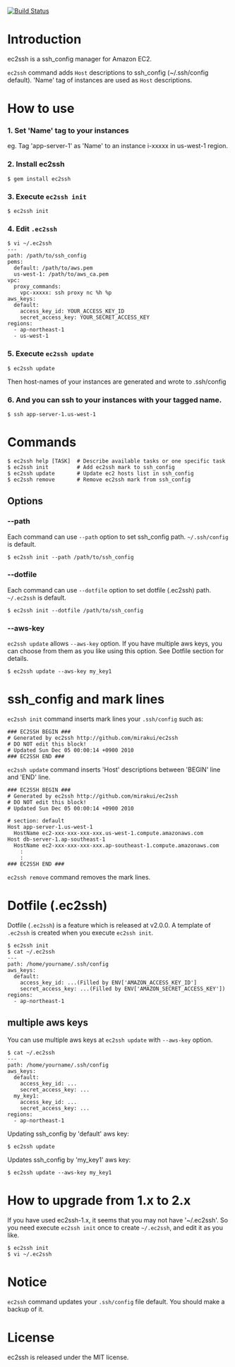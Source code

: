 [![Build Status](https://travis-ci.org/mirakui/ec2ssh.png?branch=master)](https://travis-ci.org/mirakui/ec2ssh)

# Introduction
ec2ssh is a ssh_config manager for Amazon EC2.

`ec2ssh` command adds `Host` descriptions to ssh_config (~/.ssh/config default). 'Name' tag of instances are used as `Host` descriptions.

# How to use
### 1. Set 'Name' tag to your instances
eg. Tag 'app-server-1' as 'Name' to an instance i-xxxxx in us-west-1 region.

### 2. Install ec2ssh

```
$ gem install ec2ssh
```

### 3. Execute `ec2ssh init`

```
$ ec2ssh init
```

### 4. Edit `.ec2ssh`

```
$ vi ~/.ec2ssh
---
path: /path/to/ssh_config
pems:
  default: /path/to/aws.pem
  us-west-1: /path/to/aws_ca.pem
vpc:
  proxy_commands:
    vpc-xxxxx: ssh proxy nc %h %p
aws_keys:
  default:
    access_key_id: YOUR_ACCESS_KEY_ID
    secret_access_key: YOUR_SECRET_ACCESS_KEY
regions:
  - ap-northeast-1
  - us-west-1
```

### 5. Execute `ec2ssh update`

```
$ ec2ssh update
```
Then host-names of your instances are generated and wrote to .ssh/config

### 6. And you can ssh to your instances with your tagged name.

```
$ ssh app-server-1.us-west-1
```

# Commands
```
$ ec2ssh help [TASK]  # Describe available tasks or one specific task
$ ec2ssh init         # Add ec2ssh mark to ssh_config
$ ec2ssh update       # Update ec2 hosts list in ssh_config
$ ec2ssh remove       # Remove ec2ssh mark from ssh_config
```

## Options
### --path
Each command can use `--path` option to set ssh_config path. `~/.ssh/config` is default.

```
$ ec2ssh init --path /path/to/ssh_config
```

### --dotfile
Each command can use `--dotfile` option to set dotfile (.ec2ssh) path. `~/.ec2ssh` is default.

```
$ ec2ssh init --dotfile /path/to/ssh_config
```

### --aws-key
`ec2ssh update` allows `--aws-key` option. If you have multiple aws keys, you can choose from them as you like using this option. See Dotfile section for details.

```
$ ec2ssh update --aws-key my_key1
```


# ssh_config and mark lines
`ec2ssh init` command inserts mark lines your `.ssh/config` such as:

```
### EC2SSH BEGIN ###
# Generated by ec2ssh http://github.com/mirakui/ec2ssh
# DO NOT edit this block!
# Updated Sun Dec 05 00:00:14 +0900 2010
### EC2SSH END ###
```

`ec2ssh update` command inserts 'Host' descriptions between 'BEGIN' line and 'END' line.

```
### EC2SSH BEGIN ###
# Generated by ec2ssh http://github.com/mirakui/ec2ssh
# DO NOT edit this block!
# Updated Sun Dec 05 00:00:14 +0900 2010

# section: default
Host app-server-1.us-west-1
  HostName ec2-xxx-xxx-xxx-xxx.us-west-1.compute.amazonaws.com
Host db-server-1.ap-southeast-1
  HostName ec2-xxx-xxx-xxx-xxx.ap-southeast-1.compute.amazonaws.com
    :
    :
### EC2SSH END ###
```

`ec2ssh remove` command removes the mark lines.

# Dotfile (.ec2ssh)
Dotfile (`.ec2ssh`) is a feature which is released at v2.0.0. A template of `.ec2ssh` is created when you execute `ec2ssh init`.

```
$ ec2ssh init
$ cat ~/.ec2ssh
---
path: /home/yourname/.ssh/config
aws_keys:
  default:
    access_key_id: ...(Filled by ENV['AMAZON_ACCESS_KEY_ID']
    secret_access_key: ...(Filled by ENV['AMAZON_SECRET_ACCESS_KEY'])
regions:
  - ap-northeast-1
```

## multiple aws keys
You can use multiple aws keys at `ec2ssh update` with `--aws-key` option.

```
$ cat ~/.ec2ssh
---
path: /home/yourname/.ssh/config
aws_keys:
  default:
    access_key_id: ...
    secret_access_key: ...
  my_key1:
    access_key_id: ...
    secret_access_key: ...
regions:
  - ap-northeast-1
```

Updating ssh_config by 'default' aws key:

```
$ ec2ssh update
```

Updates ssh_config by 'my_key1' aws key:

```
$ ec2ssh update --aws-key my_key1
```

# How to upgrade from 1.x to 2.x
If you have used ec2ssh-1.x, it seems that you may not have '~/.ec2ssh'.
So you need execute `ec2ssh init` once to create `~/.ec2ssh`, and edit it as you like.

```
$ ec2ssh init
$ vi ~/.ec2ssh
```

# Notice
`ec2ssh` command updates your `.ssh/config` file default. You should make a backup of it.

# License
ec2ssh is released under the MIT license.
